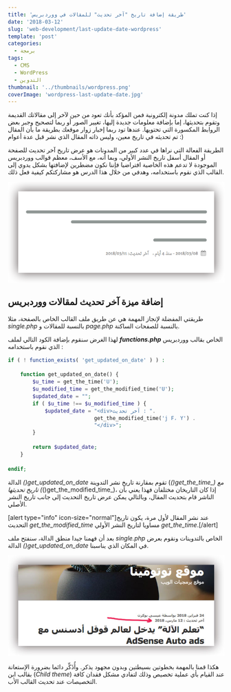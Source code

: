 ```yaml
---
title: 'طريقة إضافة تاريخ "آخر تحديث" للمقالات في ووردبريس'
date: '2018-03-12'
slug: 'web-development/last-update-date-wordpress'
template: 'post'
categories:
  - برمجة
tags:
  - CMS
  - WordPress
  - التدوين
thumbnail: '../thumbnails/wordpress.png'
coverImage: 'wordpress-last-update-date.jpg'
---
```


إذا كنت تملك مدونة إلكترونية فمن المؤكد بأنك تعود من حين لآخر إلى مقالاتك القديمة وتقوم بتحديثها، إما بإضافة معلومات جديدة إليها، تغيير الصور أو ربما لتصحيح وجبر بعض الروابط المكسورة التي تحتويها. عندها تود ربما إخبار زوار موقعك بطريقة ما بأن المقال تم تحديثه في تاريخ معين، وليس ذاته المقال الذي نشر قبل عدة أعوام :)

الطريقة الفعالة التي نراها في عدد كبير من المدونات هو عرض تاريخ آخر تحديث للصفحة أو المقال أسفل تاريخ النشر الأولي، وبما أنه، مع الأسف، معظم قوالب ووردبريس الموجودة لا تدعم هذه الخاصية افتراضيا فإننا نكون مضطرين لإضافتها بشكل يدوي إلى القالب الذي نقوم باستخدامه، وهدفي من خلال هذا الدرس هو مشاركتكم كيفية فعل ذلك.

[![آخر تحديث ـ ووردبريس](../images/wordpress-last-updated-1.png)](../images/wordpress-last-updated-1.png)

## إضافة ميزة آخر تحديث لمقالات ووردبريس

طريقتي المفضلة لإنجاز المهمة هي عن طريق ملف القالب الخاص بالصفحة، مثلا _single.php_ بالنسبة للمقالات و _page.php_ بالنسبة للصفحات الساكنة.

لهذا الغرض سنقوم بإضافة الكود التالي لملف **_functions.php_** الخاص بقالب ووردبريس الذي نقوم باستخدامه :

```php
if ( ! function_exists( 'get_updated_on_date' ) ) :

    function get_updated_on_date() {
    	$u_time = get_the_time('U');
    	$u_modified_time = get_the_modified_time('U');
    	$updated_date = "";
    	if ( $u_time !== $u_modified_time ) {
    		$updated_date = "<div>آخر تحديث : ".
    		 				get_the_modified_time('j F، Y') .
    		 				"</div>";
    	}

    	return $updated_date;
    }

endif;
```

الدالة *()get_updated_on_date* تقوم بمقارنة تاريخ نشر التدوينة (_()_get_the_time__) مع تاريخ تحديثها (_()get_the_modified_time_)، إذا كان التاريخان مختلفان فهذا يعني بأن الناشر قام بتحديث المقال، وبالتالي يمكن عرض تاريخ التحديث إلى جانب تاريخ النشر الأصلي.

[alert type="info" icon-size="normal"]عند نشر المقال لأول مرة، يكون تاريخ التحديث _get_the_modified_time_ مساويا لتاريخ النشر الأولي _get_the_time_.[/alert]

بعد أن فهمنا جيدا منطق الدالة، سنفتح ملف _single.php_ الخاص بالتدوينات ونقوم بعرض الدالة *()get_updated_on_date* في المكان الذي يناسبنا.

<?php echo get_updated_on_date(); ?>

[![](../images/last_update_wordpress_example.jpg)](../images/last_update_wordpress_example.jpg)

هكذا قمنا بالمهمة بخطوتين بسيطتين وبدون مجهود يذكر. وأُذَكِّر دائما بضرورة الإستعانة بقالب ابن (_Child theme_) عند القيام بأي عملية تخصيص وذلك لتفادي مشكل فقدان كافة التخصيصات عند تحديث القالب الأب.
